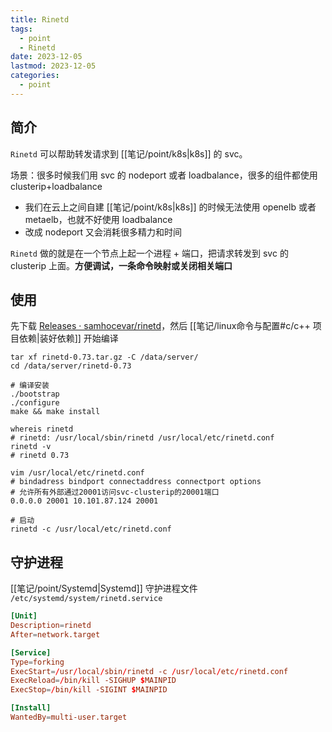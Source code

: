 ```yaml
---
title: Rinetd
tags:
  - point
  - Rinetd
date: 2023-12-05
lastmod: 2023-12-05
categories:
  - point
---
```


## 简介

`Rinetd` 可以帮助转发请求到 [[笔记/point/k8s|k8s]] 的 svc。

场景：很多时候我们用 svc 的 nodeport 或者 loadbalance，很多的组件都使用 clusterip+loadbalance

- 我们在云上之间自建 [[笔记/point/k8s|k8s]] 的时候无法使用 openelb 或者 metaelb，也就不好使用 loadbalance
- 改成 nodeport 又会消耗很多精力和时间

`Rinetd` 做的就是在一个节点上起一个进程 + 端口，把请求转发到 svc 的 clusterip 上面。**方便调试，一条命令映射或关闭相关端口**

## 使用

先下载 [Releases · samhocevar/rinetd](https://github.com/samhocevar/rinetd/releases)，然后 [[笔记/linux命令与配置#c/c++ 项目依赖|装好依赖]] 开始编译

```shell
tar xf rinetd-0.73.tar.gz -C /data/server/
cd /data/server/rinetd-0.73

# 编译安装
./bootstrap 
./configure 
make && make install

whereis rinetd 
# rinetd: /usr/local/sbin/rinetd /usr/local/etc/rinetd.conf
rinetd -v 
# rinetd 0.73

vim /usr/local/etc/rinetd.conf
# bindadress bindport connectaddress connectport options 
# 允许所有外部通过20001访问svc-clusterip的20001端口
0.0.0.0 20001 10.101.87.124 20001

# 启动
rinetd -c /usr/local/etc/rinetd.conf
```

## 守护进程

[[笔记/point/Systemd|Systemd]] 守护进程文件 `/etc/systemd/system/rinetd.service`

```toml 
[Unit]
Description=rinetd
After=network.target

[Service]
Type=forking
ExecStart=/usr/local/sbin/rinetd -c /usr/local/etc/rinetd.conf
ExecReload=/bin/kill -SIGHUP $MAINPID
ExecStop=/bin/kill -SIGINT $MAINPID

[Install]
WantedBy=multi-user.target
```
